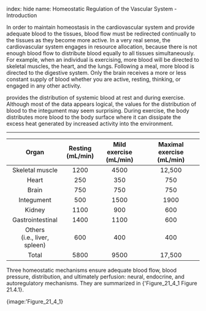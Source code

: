 index: hide
name: Homeostatic Regulation of the Vascular System - Introduction

In order to maintain homeostasis in the cardiovascular system and provide adequate blood to the tissues, blood flow must be redirected continually to the tissues as they become more active. In a very real sense, the cardiovascular system engages in resource allocation, because there is not enough blood flow to distribute blood equally to all tissues simultaneously. For example, when an individual is exercising, more blood will be directed to skeletal muscles, the heart, and the lungs. Following a meal, more blood is directed to the digestive system. Only the brain receives a more or less constant supply of blood whether you are active, resting, thinking, or engaged in any other activity.

 provides the distribution of systemic blood at rest and during exercise. Although most of the data appears logical, the values for the distribution of blood to the integument may seem surprising. During exercise, the body distributes more blood to the body surface where it can dissipate the excess heat generated by increased activity into the environment.


****

| Organ | Resting <br />(mL/min) | Mild exercise <br />(mL/min) | Maximal exercise <br />(mL/min) |
|:-:|:-:|:-:|:-:|
| Skeletal muscle | 1200 | 4500 | 12,500 |
| Heart | 250 | 350 | 750 |
| Brain | 750 | 750 | 750 |
| Integument | 500 | 1500 | 1900 |
| Kidney | 1100 | 900 | 600 |
| Gastrointestinal | 1400 | 1100 | 600 |
| Others <br />(i.e., liver, spleen) | 600 | 400 | 400 |
| Total | 5800 | 9500 | 17,500 |
    

Three homeostatic mechanisms ensure adequate blood flow, blood pressure, distribution, and ultimately perfusion: neural, endocrine, and autoregulatory mechanisms. They are summarized in {'Figure_21_4_1 Figure 21.4.1}.


{image:'Figure_21_4_1}
        
